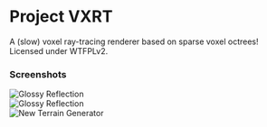# Project VXRT

A (slow) voxel ray-tracing renderer based on sparse voxel octrees!  
Licensed under WTFPLv2.  

### Screenshots

![Glossy Reflection](https://github.com/qiaozhanrong/vxrt/blob/experimental/release/Screenshots/glossy-4-small.png?raw=true)  
![Glossy Reflection](https://github.com/qiaozhanrong/vxrt/blob/experimental/release/Screenshots/glossy-8-small.png?raw=true)  
![New Terrain Generator](https://github.com/qiaozhanrong/vxrt/blob/experimental/release/Screenshots/20181221-4k-102spp-small.png?raw=true)  

